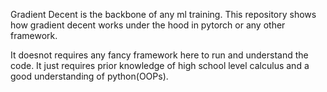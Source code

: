 Gradient Decent is the backbone of any ml training.
This repository shows how gradient decent works under the hood in pytorch or any other framework.

It doesnot requires any fancy framework here to run and understand the code. It just requires prior knowledge of high school level calculus and a good understanding of python(OOPs).
